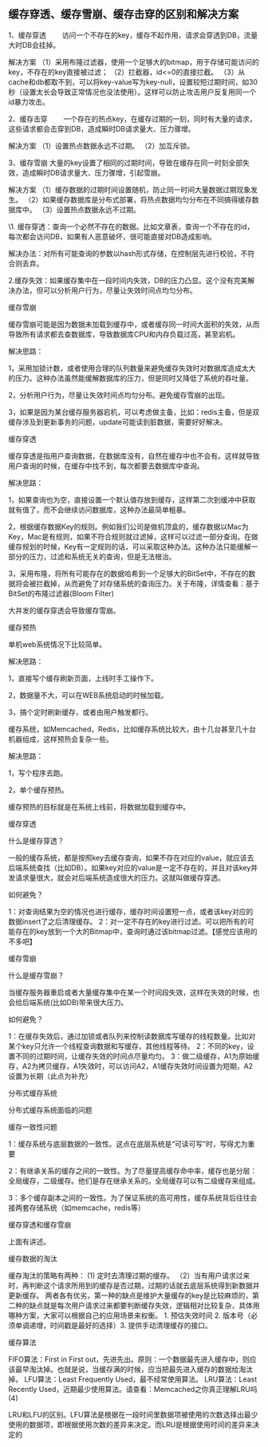 ## 缓存穿透、缓存雪崩、缓存击穿的区别和解决方案

1、缓存穿透
  访问一个不存在的key，缓存不起作用，请求会穿透到DB，流量大时DB会挂掉。

解决方案
（1）采用布隆过滤器，使用一个足够大的bitmap，用于存储可能访问的key，不存在的key直接被过滤；
（2）拦截器，id<=0的直接拦截。
（3）从cache和db都取不到，可以将key-value写为key-null，设置较短过期时间，如30秒（设置太长会导致正常情况也没法使用）。这样可以防止攻击用户反复用同一个id暴力攻击。

2、缓存击穿
  一个存在的热点key，在缓存过期的一刻，同时有大量的请求，这些请求都会击穿到DB，造成瞬时DB请求量大、压力骤增。

解决方案
（1）设置热点数据永远不过期。
（2）加互斥锁。

3、缓存雪崩
   大量的key设置了相同的过期时间，导致在缓存在同一时刻全部失效，造成瞬时DB请求量大、压力骤增，引起雪崩。

解决方案
（1）缓存数据的过期时间设置随机，防止同一时间大量数据过期现象发生。
（2）如果缓存数据库是分布式部署，将热点数据均匀分布在不同搞得缓存数据库中。
（3）设置热点数据永远不过期。







\1. 缓存穿透：查询一个必然不存在的数据。比如文章表，查询一个不存在的id，每次都会访问DB，如果有人恶意破坏，很可能直接对DB造成影响。

解决办法：对所有可能查询的参数以hash形式存储，在控制层先进行校验，不符合则丢弃。

2.缓存失效：如果缓存集中在一段时间内失效，DB的压力凸显。这个没有完美解决办法，但可以分析用户行为，尽量让失效时间点均匀分布。

 

 

缓存雪崩

缓存雪崩可能是因为数据未加载到缓存中，或者缓存同一时间大面积的失效，从而导致所有请求都去查数据库，导致数据库CPU和内存负载过高，甚至宕机。

解决思路：

1，采用加锁计数，或者使用合理的队列数量来避免缓存失效时对数据库造成太大的压力。这种办法虽然能缓解数据库的压力，但是同时又降低了系统的吞吐量。

2，分析用户行为，尽量让失效时间点均匀分布。避免缓存雪崩的出现。

3，如果是因为某台缓存服务器宕机，可以考虑做主备，比如：redis主备，但是双缓存涉及到更新事务的问题，update可能读到脏数据，需要好好解决。

 

缓存穿透

缓存穿透是指用户查询数据，在数据库没有，自然在缓存中也不会有。这样就导致用户查询的时候，在缓存中找不到，每次都要去数据库中查询。

解决思路：

1，如果查询也为空，直接设置一个默认值存放到缓存，这样第二次到缓冲中获取就有值了，而不会继续访问数据库，这种办法最简单粗暴。

2，根据缓存数据Key的规则。例如我们公司是做机顶盒的，缓存数据以Mac为Key，Mac是有规则，如果不符合规则就过滤掉，这样可以过滤一部分查询。在做缓存规划的时候，Key有一定规则的话，可以采取这种办法。这种办法只能缓解一部分的压力，过滤和系统无关的查询，但是无法根治。

3，采用布隆，将所有可能存在的数据哈希到一个足够大的BitSet中，不存在的数据将会被拦截掉，从而避免了对存储系统的查询压力。关于布隆，详情查看：基于BitSet的布隆过滤器(Bloom Filter) 

大并发的缓存穿透会导致缓存雪崩。

 

缓存预热

单机web系统情况下比较简单。

解决思路：

1，直接写个缓存刷新页面，上线时手工操作下。

2，数据量不大，可以在WEB系统启动的时候加载。

3，搞个定时刷新缓存，或者由用户触发都行。

缓存系统，如Memcached，Redis，比如缓存系统比较大，由十几台甚至几十台机器组成，这样预热会复杂一些。

解决思路：

1，写个程序去跑。

2，单个缓存预热。

缓存预热的目标就是在系统上线前，将数据加载到缓存中。

 

缓存穿透

什么是缓存穿透？

一般的缓存系统，都是按照key去缓存查询，如果不存在对应的value，就应该去后端系统查找（比如DB）。如果key对应的value是一定不存在的，并且对该key并发请求量很大，就会对后端系统造成很大的压力。这就叫做缓存穿透。  

如何避免？

1：对查询结果为空的情况也进行缓存，缓存时间设置短一点，或者该key对应的数据insert了之后清理缓存。 2：对一定不存在的key进行过滤。可以把所有的可能存在的key放到一个大的Bitmap中，查询时通过该bitmap过滤。【感觉应该用的不多吧】

缓存雪崩

什么是缓存雪崩？

当缓存服务器重启或者大量缓存集中在某一个时间段失效，这样在失效的时候，也会给后端系统(比如DB)带来很大压力。

如何避免？

1：在缓存失效后，通过加锁或者队列来控制读数据库写缓存的线程数量。比如对某个key只允许一个线程查询数据和写缓存，其他线程等待。 2：不同的key，设置不同的过期时间，让缓存失效的时间点尽量均匀。 3：做二级缓存，A1为原始缓存，A2为拷贝缓存，A1失效时，可以访问A2，A1缓存失效时间设置为短期，A2设置为长期（此点为补充）  

分布式缓存系统

分布式缓存系统面临的问题

缓存一致性问题

1：缓存系统与底层数据的一致性。这点在底层系统是“可读可写”时，写得尤为重要 

2：有继承关系的缓存之间的一致性。为了尽量提高缓存命中率，缓存也是分层：全局缓存，二级缓存。他们是存在继承关系的。全局缓存可以有二级缓存来组成。 

3：多个缓存副本之间的一致性。为了保证系统的高可用性，缓存系统背后往往会接两套存储系统（如memcache，redis等）

缓存穿透和缓存雪崩

上面有讲述。  

缓存数据的淘汰

缓存淘汰的策略有两种： (1) 定时去清理过期的缓存。 （2）当有用户请求过来时，再判断这个请求所用到的缓存是否过期，过期的话就去底层系统得到新数据并更新缓存。 两者各有优劣，第一种的缺点是维护大量缓存的key是比较麻烦的，第二种的缺点就是每次用户请求过来都要判断缓存失效，逻辑相对比较复杂，具体用哪种方案，大家可以根据自己的应用场景来权衡。  1. 预估失效时间 2. 版本号（必须单调递增，时间戳是最好的选择）3. 提供手动清理缓存的接口。

 

缓存算法

FIFO算法：First in First out，先进先出。原则：一个数据最先进入缓存中，则应该最早淘汰掉。也就是说，当缓存满的时候，应当把最先进入缓存的数据给淘汰掉。
LFU算法：Least Frequently Used，最不经常使用算法。
LRU算法：Least Recently Used，近期最少使用算法。请查看：Memcached之你真正理解LRU吗(4)

 

LRU和LFU的区别。LFU算法是根据在一段时间里数据项被使用的次数选择出最少使用的数据项，即根据使用次数的差异来决定。而LRU是根据使用时间的差异来决定的